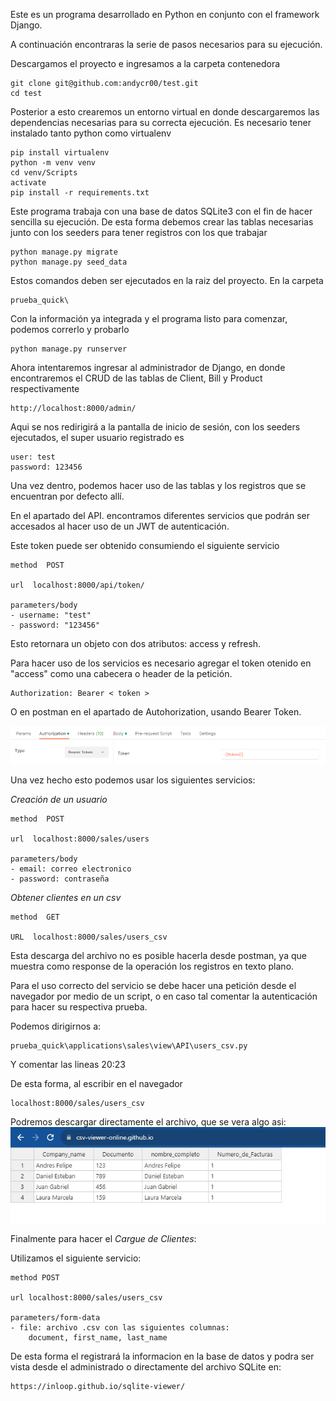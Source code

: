 Este es un programa desarrollado en Python en conjunto con el framework Django.

A continuación encontraras la serie de pasos necesarios para su ejecución.

Descargamos el proyecto e ingresamos a la carpeta contenedora
```
git clone git@github.com:andycr00/test.git
cd test
```

Posterior a esto crearemos un entorno virtual en donde descargaremos las dependencias necesarias para su correcta ejecución.
Es necesario tener instalado tanto python como virtualenv

```
pip install virtualenv
python -m venv venv
cd venv/Scripts
activate
pip install -r requirements.txt
```

Este programa trabaja con una base de datos SQLite3 con el fin de hacer sencilla su ejecución. 
De esta forma debemos crear las tablas necesarias junto con los seeders para tener registros con los que trabajar

```
python manage.py migrate
python manage.py seed_data
```

Estos comandos deben ser ejecutados en la raiz del proyecto. En la carpeta

```
prueba_quick\
```

Con la información ya integrada y el programa listo para comenzar, podemos correrlo y probarlo
```
python manage.py runserver
```

Ahora intentaremos ingresar al administrador de Django, en donde encontraremos el CRUD de las tablas de Client, Bill y Product respectivamente

```
http://localhost:8000/admin/
```

Aqui se nos redirigirá a la pantalla de inicio de sesión, con los seeders ejecutados, el super usuario registrado es

```
user: test
password: 123456
```

Una vez dentro, podemos hacer uso de las tablas y los registros que se encuentran por defecto allí.


En el apartado del API. encontramos diferentes servicios que podrán ser accesados al hacer uso de un JWT de autenticación. 


Este token puede ser obtenido consumiendo el siguiente servicio
```
method  POST

url  localhost:8000/api/token/

parameters/body 
- username: "test"
- password: "123456"
```

Esto retornara un objeto con dos atributos: access y refresh.

Para hacer uso de los servicios es necesario agregar el token otenido en "access" como una cabecera o header de la petición.

```
Authorization: Bearer < token >
```

O en postman en el apartado de Autohorization, usando Bearer Token.

![Alt text](image.png)

Una vez hecho esto podemos usar los siguientes servicios:


_Creación de un usuario_

```
method  POST

url  localhost:8000/sales/users

parameters/body
- email: correo electronico
- password: contraseña
```

_Obtener clientes en un csv_
```
method  GET

URL  localhost:8000/sales/users_csv
```

Esta descarga del archivo no es posible hacerla desde postman, ya que muestra como response de la operación los registros en texto plano. 

Para el uso correcto del servicio se debe hacer una petición desde el navegador por medio de un script, o en caso tal comentar la autenticación para hacer su respectiva prueba. 

Podemos dirigirnos a:

```
prueba_quick\applications\sales\view\API\users_csv.py
```

Y comentar las lineas 20:23

De esta forma, al escribir en el navegador

```
localhost:8000/sales/users_csv
```

Podremos descargar directamente el archivo, que se vera algo asi:
![Alt text](image-1.png)

Finalmente para hacer el _Cargue de Clientes_:

Utilizamos el siguiente servicio:

```
method POST

url localhost:8000/sales/users_csv

parameters/form-data
- file: archivo .csv con las siguientes columnas:
    document, first_name, last_name
```

De esta forma el registrará la informacion en la base de datos y podra ser vista desde el administrado o directamente del archivo SQLite en:

```
https://inloop.github.io/sqlite-viewer/
```
